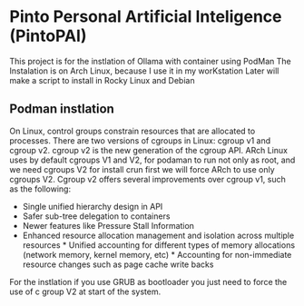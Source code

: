 # Pinto Personal Artificial Inteligence (PintoPAI)
This project is for the instlation of Ollama with container using PodMan
The Instalation is on Arch Linux, because I use it in my worKstation
Later will make a script to install in Rocky Linux and Debian

## Podman instlation


On Linux, control groups constrain resources that are allocated to processes.
There are two versions of cgroups in Linux: cgroup v1 and cgroup v2. cgroup v2 is the new generation of the cgroup API.
ARch Linux uses by default cgroups V1 and V2, for podaman to run not only as root, and we need cgroups V2 for install crun first we will force ARch to use only cgroups V2.
Cgroup v2 offers several improvements over cgroup v1, such as the following:

* Single unified hierarchy design in API
* Safer sub-tree delegation to containers
* Newer features like Pressure Stall Information
* Enhanced resource allocation management and isolation across multiple resources
         * Unified accounting for different types of memory allocations (network memory, kernel memory, etc)
         * Accounting for non-immediate resource changes such as page cache write backs

For the instlation if you use GRUB as bootloader you just need to force the use of c group V2 at start of the system.
